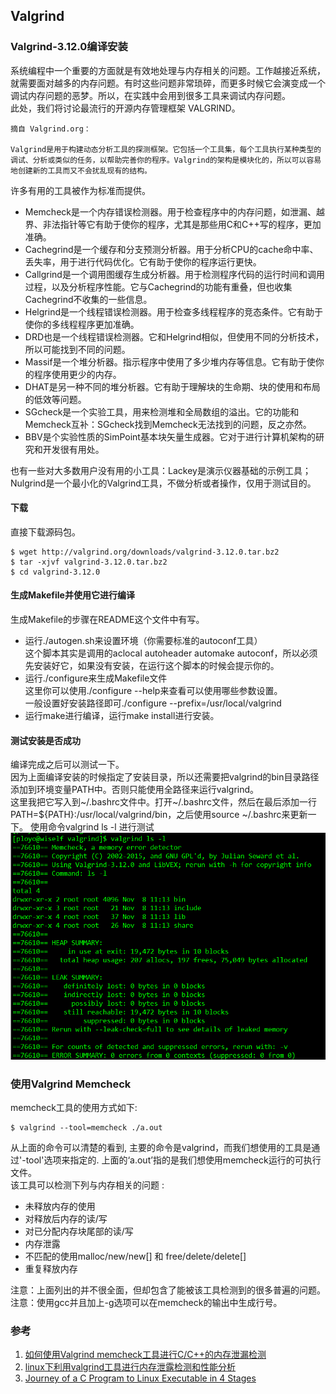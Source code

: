 ## Valgrind
### Valgrind-3.12.0编译安装  
系统编程中一个重要的方面就是有效地处理与内存相关的问题。工作越接近系统，就需要面对越多的内存问题。有时这些问题非常琐碎，而更多时候它会演变成一个调试内存问题的恶梦。所以，在实践中会用到很多工具来调试内存问题。  
此处，我们将讨论最流行的开源内存管理框架 VALGRIND。  
```
摘自 Valgrind.org：  

Valgrind是用于构建动态分析工具的探测框架。它包括一个工具集，每个工具执行某种类型的调试、分析或类似的任务，以帮助完善你的程序。Valgrind的架构是模块化的，所以可以容易地创建新的工具而又不会扰乱现有的结构。  
```  

许多有用的工具被作为标准而提供。  
* Memcheck是一个内存错误检测器。用于检查程序中的内存问题，如泄漏、越界、非法指针等它有助于使你的程序，尤其是那些用C和C++写的程序，更加准确。  
* Cachegrind是一个缓存和分支预测分析器。用于分析CPU的cache命中率、丢失率，用于进行代码优化。它有助于使你的程序运行更快。  
* Callgrind是一个调用图缓存生成分析器。用于检测程序代码的运行时间和调用过程，以及分析程序性能。它与Cachegrind的功能有重叠，但也收集Cachegrind不收集的一些信息。  
* Helgrind是一个线程错误检测器。用于检查多线程程序的竞态条件。它有助于使你的多线程程序更加准确。  
* DRD也是一个线程错误检测器。它和Helgrind相似，但使用不同的分析技术，所以可能找到不同的问题。  
* Massif是一个堆分析器。指示程序中使用了多少堆内存等信息。它有助于使你的程序使用更少的内存。  
* DHAT是另一种不同的堆分析器。它有助于理解块的生命期、块的使用和布局的低效等问题。  
* SGcheck是一个实验工具，用来检测堆和全局数组的溢出。它的功能和Memcheck互补：SGcheck找到Memcheck无法找到的问题，反之亦然。  
* BBV是个实验性质的SimPoint基本块矢量生成器。它对于进行计算机架构的研究和开发很有用处。  

也有一些对大多数用户没有用的小工具：Lackey是演示仪器基础的示例工具；Nulgrind是一个最小化的Valgrind工具，不做分析或者操作，仅用于测试目的。  

#### 下载  
直接下载源码包。  
```
$ wget http://valgrind.org/downloads/valgrind-3.12.0.tar.bz2 
$ tar -xjvf valgrind-3.12.0.tar.bz2  
$ cd valgrind-3.12.0  
```  

#### 生成Makefile并使用它进行编译  
生成Makefile的步骤在README这个文件中有写。  

* 运行./autogen.sh来设置环境（你需要标准的autoconf工具）  
  这个脚本其实是调用的aclocal autoheader automake autoconf，所以必须先安装好它，如果没有安装，在运行这个脚本的时候会提示你的。  
* 运行./configure来生成Makefile文件  
  这里你可以使用./configure --help来查看可以使用哪些参数设置。  
  一般设置好安装路径即可./configure --prefix=/usr/local/valgrind  
* 运行make进行编译，运行make install进行安装。  

#### 测试安装是否成功  
编译完成之后可以测试一下。  
因为上面编译安装的时候指定了安装目录，所以还需要把valgrind的bin目录路径添加到环境变量PATH中。否则只能使用全路径来运行valgrind。  
这里我把它写入到~/.bashrc文件中。打开~/.bashrc文件，然后在最后添加一行PATH=${PATH}:/usr/local/valgrind/bin，之后使用source ~/.bashrc来更新一下。
使用命令valgrind ls -l 进行测试    
![](ExternalFiles/valtest.png)  

### 使用Valgrind Memcheck  
memcheck工具的使用方式如下:  
```
$ valgrind --tool=memcheck ./a.out
```  

从上面的命令可以清楚的看到, 主要的命令是valgrind，而我们想使用的工具是通过'-tool'选项来指定的. 上面的‘a.out’指的是我们想使用memcheck运行的可执行文件。  
该工具可以检测下列与内存相关的问题 :  
* 未释放内存的使用  
* 对释放后内存的读/写  
* 对已分配内存块尾部的读/写  
* 内存泄露  
* 不匹配的使用malloc/new/new[] 和 free/delete/delete[]  
* 重复释放内存  

注意：上面列出的并不很全面，但却包含了能被该工具检测到的很多普遍的问题。  
注意：使用gcc并且加上-g选项可以在memcheck的输出中生成行号。  


### 参考  
1. [如何使用Valgrind memcheck工具进行C/C++的内存泄漏检测](http://blog.csdn.net/jkh753/article/details/12776341)  
2. [linux下利用valgrind工具进行内存泄露检测和性能分析](http://blog.csdn.net/sunmenggmail/article/details/10543483)  
3. [Journey of a C Program to Linux Executable in 4 Stages](http://www.thegeekstuff.com/2011/10/c-program-to-an-executable/)  